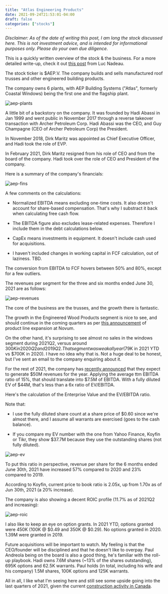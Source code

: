 ```yaml
---
title: "Atlas Engineering Products"
date: 2021-09-24T21:53:01-04:00
draft: false
categories: ["stocks"]
---
```


_Disclaimer: As of the date of writing this post, I am long the stock discussed here. This is not investment advice, and is intended for informational purposes only. Please do your own due diligence._

This is a quickly written overview of the stock & the business. For a more detailed write-up, check it out [this post](https://whopayswins.substack.com/p/atlas-engineered-products-paying) from Luc Nadeau.

The stock ticker is $AEP.V. The company builds and sells manufactured roof trusses and other engineered building products. 

The company owns 6 plants, with AEP Building Systems ("Atlas", formerly Coastal Windows) being the first one and the flagship plant.

![aep-plants](/images/aep-plants.png)

A little bit of a backstory on the company. It was founded by Hadi Abassi in Jan 1999 and went public in November 2017 through a reverse takeover transaction with Archer Petroleum Corp.  Hadi Abassi was the CEO, and Guy Champagne (CEO of Archer Petroleum Corp) the President. 

In November 2018, Dirk Maritz was appointed as Chief Executive Officer, and Hadi took the role of EVP.

In February 2021, Dirk Maritz resigned from his role of CEO and from the board of the company. Hadi took over the role of CEO and President of the company.

Here is a summary of the company's financials:

![aep-fins](/images/aep-fins.png)

A few comments on the calculations:

- Normalized EBITDA means excluding one-time costs. It also doesn't account for share-based compensation. That's why I substract it back when calculating free cash flow.

- The EBITDA figure also excludes lease-related expenses. Therefore I include them in the debt calculations below.

- CapEx means investments in equipment. It doesn't include cash used for acquisitions.

- I haven't included changes in working capital in FCF calculation, out of laziness. TBD.

The conversion from EBITDA to FCF hovers between 50% and 80%, except for a few outliers.

The revenues per segment for the three and six months ended June 30, 2021 are as follows:

![aep-revenues](/images/aep-revenues.png)

The core of the business are the trusses, and the growth there is fantastic. 

The growth in the Engineered Wood Products segment is nice to see, and should continue in the coming quarters as per [this announcement](https://www.newswire.ca/news-releases/atlas-engineered-products-announces-product-line-expansion-at-novum-building-components-875537316.html) of product line expansion at Novum. 

On the other hand, it's surprising to see almost no sales in the windows segment during 2021Q2, versus around $300K in 2020Q2 and 2019Q2. That segment was weak all year ($79K in 2021 YTD vs $700K in 2020). I have no idea why that is. Not a huge deal to be honest, but I've sent an email to the company enquiring about it.

For the rest of 2021, the company has [recently announced](https://www.newswire.ca/news-releases/atlas-engineered-products-announces-quarter-3-2021-performance-update-866056247.html) that they expect to generate $50M revenues for the year. Applying the average ttm EBITDA ratio of 15%, that should translate into $7.5M of EBITDA. With a fully diluted EV of $44M, that's less than a 6x ratio of EV/EBITDA.

Here's the calculation of the Enterprise Value and the EV/EBITDA ratio. 

Note that:

- I use the fully diluted share count at a share price of $0.60 since we're almost there, and I assume all warrants are exercised (goes to the cash balance).

- If you compare my EV number with the one from Yahoo Finance, Koyfin or Tikr, they show $37.7M because they use the outstanding shares (not fully diluted).

![aep-ev](/images/aep-ev.png)

To put this ratio in perspective, revenue per share for the 6 months ended June 30th, 2021 have increased 57% compared to 2020 and 23% compared to 2019.

According to Koyfin, current price to book ratio is 2.05x, up from 1.70x as of Jun 30th, 2021 (a 20% increase). 

The company is also showing a decent ROIC profile (11.7% as of 2021Q2 and increasing):

![aep-roic](/images/aep-roic.png)

I also like to keep an eye on option grants. In 2021 YTD, options granted were 450K (100K @ $0.49 and 350K @ $0.29). No options granted in 2020. 1.39M were granted in 2019.

Future acquisitions will be important to watch. My feeling is that the CEO/founder will be disciplined and that he doesn't like to overpay. Paul Andreola being on the board is also a good thing, he's familiar with the roll-up playbook. Hadi owns 7.6M shares (~13% of the shares outstanding), 695K options and 62.5K warrants. Paul holds (in total, including his wife and his company) 1.5M shares, 100K options and 125K warrants.

All in all, I like what I'm seeing here and still see some upside going into the last quarters of 2021, given the current [construction activity in Canada](https://thoughtleadership.rbc.com/home-builders-are-tackling-canadas-housing-supply-shortage/?utm_medium=email&utm_source=salesforce&utm_campaign=Housing).